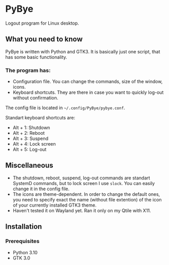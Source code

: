 # PyBye
Logout program for Linux desktop.

## What you need to know
 
PyBye is written with Python and GTK3. It is basically just one script, that has some basic functionality. 

### The program has:
- Configuration file. You can change the commands, size of the window, icons.
- Keyboard shortcuts. They are there in case you want to quickly log-out without confirmation.

The config file is located in `~/.config/PyBye/pybye.conf`. 

Standart keyboard shortcuts are:
- Alt + 1: Shutdown
- Alt + 2: Reboot
- Alt + 3: Suspend
- Alt + 4: Lock screen
- Alt + 5: Log-out

## Miscellaneous
* The shutdown, reboot, suspend, log-out commands are standart SystemD commands, but to lock screen I use `slock`. You can easily change it in the config file.
* The icons are theme-dependent. In order to change the default ones, you need to specify exact the name (without file extention) of the icon of your currently installed GTK3 theme. 
* Haven't tested it on Wayland yet. Ran it only on my Qtile with X11.

## Installation

### Prerequisites
- Python 3.10
- GTK 3.0
